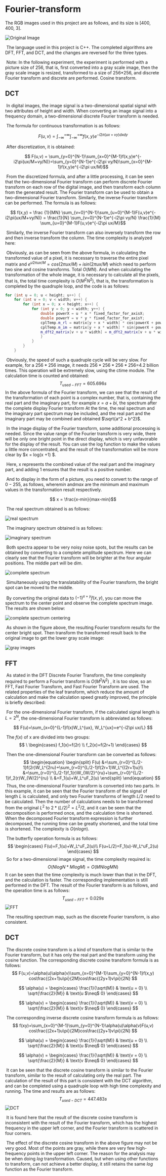 # Fourier-transform

  The RGB images used in this project are as follows, and its size is [400, 400, 3].

![Original Image](./images/lufei.png)

​    The language used in this project is C++. The completed algorithms are DFT, FFT, and DCT, and the changes are reversed for the three types.

​     Note: In the following experiment, the experiment is performed with a picture size of 256, that is, first converted into a gray scale image, then the gray scale image is resized, transformed to a size of 256*256, and discrete Fourier transform and discrete are performed. Cosine transform.

## DCT

​    In digital images, the image signal is a two-dimensional spatial signal with two attributes of height and width. When converting an image signal into a frequency domain, a two-dimensional discrete Fourier transform is needed.

​    The formula for continuous transformation is as follows:

$$
F(u,v) = \int_{-\infty}^{+\infty}\int_{-\infty}^{+\infty}f(x,y)e^{-i2\pi(ux+vy)dxdy}​
$$

​    After discretization, it is obtained:

$$
F(u,v) = \sum_{y=0}^{N-1}\sum_{x=0}^{M-1}f(x,y)e^{-i2\pi(ux/M+vy/N)}=\sum_{y=0}^{N-1}e^{-i2\pi vy/N}\sum_{x=0}^{M-1}f(x,y)e^{-i2\pi ux/M}​
$$

​    From the discretized formula, and after a little processing, it can be seen that the two-dimensional Fourier transform can perform discrete Fourier transform on each row of the digital image, and then transform each column from the generated result. The Fourier transform can be used to obtain a two-dimensional Fourier transform. Similarly, the inverse Fourier transform can be performed. The formula is as follows:

$$
f(x,y) = \frac {1}{MN} \sum_{v=0}^{N-1}\sum_{u=0}^{M-1}F(u,v)e^{-i2\pi(ux/M+vy/N)} =  \frac{1}{N} \sum_{v=0}^{N-1}e^{-i2\pi vy/N}  \frac{1}{M} \sum_{u=0}^{M-1}F(u,v)e^{-i2\pi ux/M}​
$$

​    Similarly, the inverse Fourier transform can also inversely transform the row and then inverse transform the column. The time complexity is analyzed here:

​    Obviously, as can be seen from the above formula, in calculating the transformed value of a pixel, it is necessary to traverse the entire pixel matrix and $e^{u2\pi ux/M} = cos(2\pi ux/M) + isin(2\pi ux/M)$ which need to perform two sine and cosine transforms. Total $O(MN)$. And when calculating the transformation of the whole image, it is necessary to calculate all the pixels, that is, the total time complexity is $O(M^2 N^2)$, that is, the transformation is completed by the quadruple loop, and the code is as follows:

``` C++
for (int u = 0; u < height; u++) {
    for (int v = 0; v < width; v++) {
        for (int x = 0; x < height; x++) {
            for (int y = 0; y < width; y++) {
                double powerX = u * x * fixed_factor_for_axisX;
                double powerY = v * y * fixed_factor_for_axisY;
                cplTemp.m_rl = matrix[y + x * width] * cos(powerX + powerY);
                cplTemp.m_im = matrix[y + x * width] * sin(powerX + powerY);
                m_dft2_matrix[v + u * width] = m_dft2_matrix[v + u * width] + cplTemp;
                }
            }
        }
    }
```

​    Obviously, the speed of such a quadruple cycle will be very slow. For example, for a $256 * 256$ image, it needs $256 * 256 * 256 * 256$=4.2 billion times. This operation will be extremely slow, using the ctime module. The calculation time is counted and obtained:
$$
T_{used-FFT} = 605.696s
$$
​    In the above formula of the Fourier transform, we can see that the result of the transformation of each point is a complex number, that is, containing the real part and the imaginary part, for example $x = a + b i$, the spectrum after the complete display Fourier transform At the time, the real spectrum and the imaginary part spectrum may be included, and the real part and the imaginary part may be combined and obtained $\sqrt{a^2 + b^2}​$.

​    In the image display of the Fourier transform, some additional processing is needed. Since the value range of the Fourier transform is very wide, there will be only one bright point in the direct display, which is very unfavorable for the display of the result. You can use the log function to make the values a little more concentrated, and the result of the transformation will be more clear by $x = log(x +1) $. 

​    Here, x represents the combined value of the real part and the imaginary part, and adding 1 ensures that the result is a positive number.

​    And to display in the form of a picture, you need to convert to the range of $0-255$, as follows, where ​$min$ and ​$max$ are the minimum and maximum values in the transformation result respectively.

$$
x = \frac{x-min}{max-min}​
$$

​    The real spectrum obtained is as follows:

![real spectrum](./images/DFT2d-0-real.png)

​    The imaginary spectrum obtained is as follows:

![imaginary spectrum](./images/DFT2d-0-imaginary.png)

​    Both spectra appear to be very noisy noise spots, but the results can be obtained by converting to a complete amplitude spectrum. Here we can clearly see that the Fourier transform will be brighter at the four angular positions. The middle part will be dim.

![complete spectrum](./images/DFT2d-0-complete.png)

​    Simultaneously using the translatability of the Fourier transform, the bright spot can be moved to the middle.

​    By converting the original data to $(-1)^{x+y}f(x,y)​$, you can move the spectrum to the center point and observe the complete spectrum image. The results are shown below:

![complete spectrum centering](./images/DFT2d-1-complete.png)

​    As shown in the figure above, the resulting Fourier transform results for the center bright spot. Then transform the transformed result back to the original image to get the lower gray scale image:

![gray images](./images/Gray.png)

## FFT

​    As stated in the DFT Discrete Fourier Transform, the time complexity required to perform a Fourier transform is $O(M^2 N^2)$ , it is too slow, so an FFT, Fast Fourier Transform, and Fast Fourier Transform are used. The related properties of the leaf transform, which reduce the amount of calculation and make the calculation speed greatly improved, the principle is briefly described:

​    For the one-dimensional Fourier transform, if the calculated signal length is $L = 2^N$, the one-dimensional Fourier transform is abbreviated as follows:

$$
F(u)=\sum_{x=0}^{L-1}f(x)W_L^{ux}, W_L^{ux}=e^{-i2\pi ux/L}
$$

​    The $f(x)$ of x are divided into two groups:
$$
\ 
\begin{cases}
f_1(x)=f(2r) \\
f_2(x)=f(2r+1)
\end{cases}
$$

​    Then the one-dimensional Fourier transform can be converted as follows:
$$
\begin{equation}
\begin{split}
F(u)
&=\sum_{r=0}^{L/2-1}f(2r)W_L^{2ru}+\sum_{r=0}^{L/2-1}f(2r+1)W_L^{(2r+1)u}\\
&=\sum_{r=0}^{L/2-1}f_1(r)W_{W/2}^{ru}+\sum_{r=0}^{L/2-1}f_2(r)W_{W/2}^{ru} \\
&=F_1(u)+W_L^uF_2(u)
\end{split}
\end{equation}
$$
​    Thus, the one-dimensional Fourier transform is converted into two parts. In this example, it can be seen that the Fourier transform of the signal of length $L$ is calculated, and only two Fourier transforms of length $L/2$ need to be calculated. Then the number of calculations needs to be transformed from the original $L^2$ to $2 * (L/2)^2 = L^2 / 2$, and it can be seen that the decomposition is performed once, and the calculation time is shortened. When the decomposed Fourier transform expression is further decomposed, the running time can be greatly shortened, and the total time is shortened. The complexity is $O(nlogn)$.

​    The butterfly operation formula is as follows:
$$
\begin{cases}
F(u)=F_1(u)+W_L^uF_2(u)\\
F(u+L/2)=F_1(u)-W_L^uF_2(u)
\end{cases}
$$
​    So for a two-dimensional image signal, the time complexity required is:
$$
O(NlogN * MlogM) = O(MNlogMN)
$$
​    It can be seen that the time complexity is much lower than that in the DFT, and the calculation is faster. The corresponding implementation is still performed in the DFT. The result of the Fourier transform is as follows, and the operation time is as follows:
$$
T_{used-FFT} = 0.029s
$$
![FFT](./images/FFT.png)

​    The resulting spectrum map, such as the discrete Fourier transform, is also consistent.

## DCT

​    The discrete cosine transform is a kind of transform that is similar to the Fourier transform, but it has only the real part and the transform using the cosine function. The corresponding discrete cosine transform formula is as follows:
$$
F(u,v)=\alpha(u)\alpha(v)\sum_{x=0}^{M-1}\sum_{y=0}^{N-1}f(x,y)
cos\frac{(2x+1)u\pi}{2M}cos\frac{(2y+1)v\pi}{2N}
$$

$$
\alpha(u) =
\begin{cases}
\frac{1}{\sqrt(M)} & \text{u = 0}   \\
\sqrt{\frac{2}{M}} & \text{u $\neq$ 0}
\end{cases}
$$

$$
\alpha(v) =
\begin{cases}
\frac{1}{\sqrt(M)} & \text{v = 0}   \\
\sqrt{\frac{2}{M}} & \text{v $\neq$ 0}
\end{cases}
$$

​    The corresponding inverse discrete cosine transform formula is as follows:
$$
f(xy)=\sum_{x=0}^{M-1}\sum_{y=0}^{N-1}\alpha(u)\alpha(v)F(u,v)
cos\frac{(2x+1)u\pi}{2M}cos\frac{(2y+1)v\pi}{2N}
$$

$$
\alpha(u) =
\begin{cases}
\frac{1}{\sqrt(M)} & \text{u = 0}   \\
\sqrt{\frac{2}{M}} & \text{u $\neq$ 0}
\end{cases}
$$

$$
\alpha(v) =
\begin{cases}
\frac{1}{\sqrt(M)} & \text{v = 0}   \\
\sqrt{\frac{2}{M}} & \text{v $\neq$ 0}
\end{cases}
$$

​    It can be seen that the discrete cosine transform is similar to the Fourier transform, similar to the result of calculating only the real part. The calculation of the result of this part is consistent with the DCT algorithm, and can be completed using a quadruple loop with high time complexity and running. The time and results are as follows:
$$
T_{used-DCT} = 447.483s
$$
![DCT](./images/DCT.png)

​    It is found here that the result of the discrete cosine transform is inconsistent with the result of the Fourier transform, which has the highest frequency in the upper left corner, and the Fourier transform is scattered in four corners.

​    The effect of the discrete cosine transform in the above figure may not be very good. Most of the points are gray, while there are very few high-frequency points in the upper left corner. The reason for the analysis may be when doing $log$ transformation. Caused, but when using other functions to transform, can not achieve a better display, it still retains the same $log$ function as the Fourier transform.
